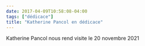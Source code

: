 ```yaml
---
date: 2017-04-09T10:58:08-04:00
tags: ["dédicace"]
title: "Katherine Pancol en dédicace"
---
```


Katherine Pancol nous rend visite le 20 novembre 2021
